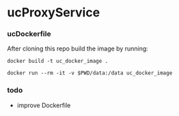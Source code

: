# ucProxyService
### ucDockerfile

After cloning this repo build the image by running:
``` 
docker build -t uc_docker_image . 
```

``` 
docker run --rm -it -v $PWD/data:/data uc_docker_image
```

### todo

- improve Dockerfile